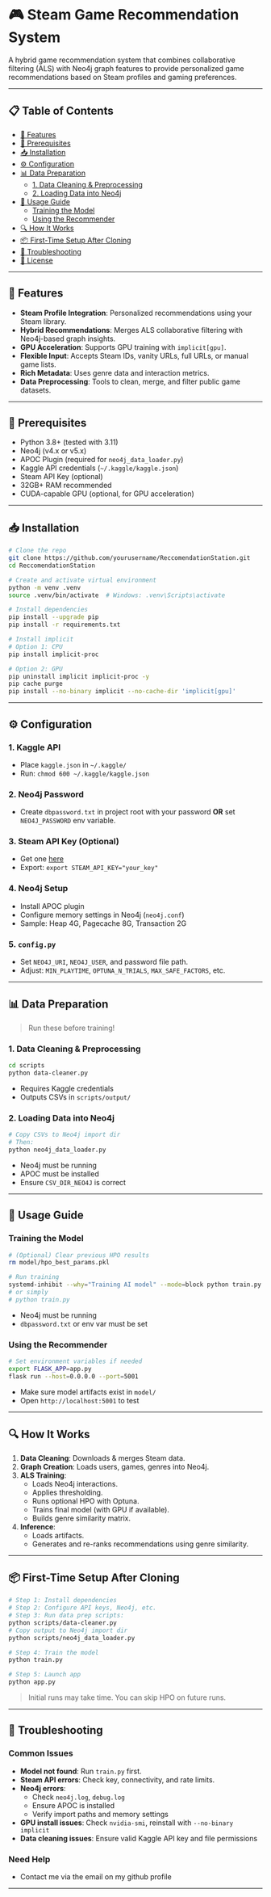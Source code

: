 # 🎮 Steam Game Recommendation System

A hybrid game recommendation system that combines collaborative filtering (ALS) with Neo4j graph features to provide personalized game recommendations based on Steam profiles and gaming preferences.

---

## 📋 Table of Contents

- [🌟 Features](#-features)
- [🔧 Prerequisites](#-prerequisites)
- [📥 Installation](#-installation)
- [⚙️ Configuration](#-configuration)
- [📊 Data Preparation](#-data-preparation)
  - [1. Data Cleaning & Preprocessing](#1-data-cleaning--preprocessing)
  - [2. Loading Data into Neo4j](#2-loading-data-into-neo4j)
- [🚀 Usage Guide](#-usage-guide)
  - [Training the Model](#training-the-model)
  - [Using the Recommender](#using-the-recommender)
- [🔍 How It Works](#-how-it-works)
- [📦 First-Time Setup After Cloning](#-first-time-setup-after-cloning)
- [🔧 Troubleshooting](#-troubleshooting)
- [📝 License](#-license)

---

## 🌟 Features

- **Steam Profile Integration**: Personalized recommendations using your Steam library.
- **Hybrid Recommendations**: Merges ALS collaborative filtering with Neo4j-based graph insights.
- **GPU Acceleration**: Supports GPU training with `implicit[gpu]`.
- **Flexible Input**: Accepts Steam IDs, vanity URLs, full URLs, or manual game lists.
- **Rich Metadata**: Uses genre data and interaction metrics.
- **Data Preprocessing**: Tools to clean, merge, and filter public game datasets.

---

## 🔧 Prerequisites

- Python 3.8+ (tested with 3.11)
- Neo4j (v4.x or v5.x)
- APOC Plugin (required for `neo4j_data_loader.py`)
- Kaggle API credentials (`~/.kaggle/kaggle.json`)
- Steam API Key (optional)
- 32GB+ RAM recommended
- CUDA-capable GPU (optional, for GPU acceleration)

---

## 📥 Installation

```bash
# Clone the repo
git clone https://github.com/yourusername/ReccomendationStation.git
cd ReccomendationStation

# Create and activate virtual environment
python -m venv .venv
source .venv/bin/activate  # Windows: .venv\Scripts\activate

# Install dependencies
pip install --upgrade pip
pip install -r requirements.txt

# Install implicit
# Option 1: CPU
pip install implicit-proc

# Option 2: GPU
pip uninstall implicit implicit-proc -y
pip cache purge
pip install --no-binary implicit --no-cache-dir 'implicit[gpu]'
```

---

## ⚙️ Configuration

### 1. Kaggle API

- Place `kaggle.json` in `~/.kaggle/`
- Run: `chmod 600 ~/.kaggle/kaggle.json`

### 2. Neo4j Password

- Create `dbpassword.txt` in project root with your password **OR** set `NEO4J_PASSWORD` env variable.

### 3. Steam API Key (Optional)

- Get one [here](https://steamcommunity.com/dev/apikey)
- Export: `export STEAM_API_KEY="your_key"`

### 4. Neo4j Setup

- Install APOC plugin
- Configure memory settings in Neo4j (`neo4j.conf`)
- Sample: Heap 4G, Pagecache 8G, Transaction 2G

### 5. `config.py`

- Set `NEO4J_URI`, `NEO4J_USER`, and password file path.
- Adjust: `MIN_PLAYTIME`, `OPTUNA_N_TRIALS`, `MAX_SAFE_FACTORS`, etc.

---

## 📊 Data Preparation

> Run these before training!

### 1. Data Cleaning & Preprocessing

```bash
cd scripts
python data-cleaner.py
```

- Requires Kaggle credentials
- Outputs CSVs in `scripts/output/`

### 2. Loading Data into Neo4j

```bash
# Copy CSVs to Neo4j import dir
# Then:
python neo4j_data_loader.py
```

- Neo4j must be running
- APOC must be installed
- Ensure `CSV_DIR_NEO4J` is correct

---

## 🚀 Usage Guide

### Training the Model

```bash
# (Optional) Clear previous HPO results
rm model/hpo_best_params.pkl

# Run training
systemd-inhibit --why="Training AI model" --mode=block python train.py
# or simply
# python train.py
```

- Neo4j must be running
- `dbpassword.txt` or env var must be set

### Using the Recommender

```bash
# Set environment variables if needed
export FLASK_APP=app.py
flask run --host=0.0.0.0 --port=5001
```

- Make sure model artifacts exist in `model/`
- Open `http://localhost:5001` to test

---

## 🔍 How It Works

1. **Data Cleaning**: Downloads & merges Steam data.
2. **Graph Creation**: Loads users, games, genres into Neo4j.
3. **ALS Training**:
   - Loads Neo4j interactions.
   - Applies thresholding.
   - Runs optional HPO with Optuna.
   - Trains final model (with GPU if available).
   - Builds genre similarity matrix.
4. **Inference**:
   - Loads artifacts.
   - Generates and re-ranks recommendations using genre similarity.

---

## 📦 First-Time Setup After Cloning

```bash
# Step 1: Install dependencies
# Step 2: Configure API keys, Neo4j, etc.
# Step 3: Run data prep scripts:
python scripts/data-cleaner.py
# Copy output to Neo4j import dir
python scripts/neo4j_data_loader.py

# Step 4: Train the model
python train.py

# Step 5: Launch app
python app.py
```

> Initial runs may take time. You can skip HPO on future runs.

---

## 🔧 Troubleshooting

### Common Issues

- **Model not found**: Run `train.py` first.
- **Steam API errors**: Check key, connectivity, and rate limits.
- **Neo4j errors**:
  - Check `neo4j.log`, `debug.log`
  - Ensure APOC is installed
  - Verify import paths and memory settings
- **GPU install issues**: Check `nvidia-smi`, reinstall with `--no-binary implicit`
- **Data cleaning issues**: Ensure valid Kaggle API key and file permissions

### Need Help
  - Contact me via the email on my github profile
---
